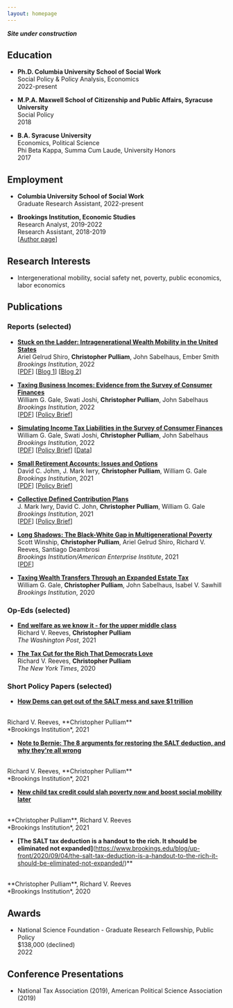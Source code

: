 ```yaml
---
layout: homepage
---
```

***Site under construction***

## Education

- **Ph.D. Columbia University School of Social Work**
  <br>
  Social Policy & Policy Analysis, Economics
  <br>
  2022-present
  
- **M.P.A. Maxwell School of Citizenship and Public Affairs, Syracuse University**
  <br>
  Social Policy
  <br>
  2018
  
- **B.A. Syracuse University**
  <br>
  Economics, Political Science
  <br>
  Phi Beta Kappa, Summa Cum Laude, University Honors
  <br>
  2017

## Employment
- **Columbia University School of Social Work**
  <br>
  Graduate Research Assistant, 2022-present

- **Brookings Institution, Economic Studies**
  <br>
  Research Analyst, 2019-2022
  <br> 
  Research Assistant, 2018-2019
  <br>
  [[Author page](https://www.brookings.edu/author/christopher-pulliam/)]

## Research Interests
- Intergenerational mobility, social safety net, poverty, public economics, labor economics

## Publications

### Reports (selected)

- **[Stuck on the Ladder: Intragenerational Wealth Mobility in the United States](https://www.brookings.edu/research/stuck-on-the-ladder-intragenerational-wealth-mobility-in-the-united-states/)**
  <br>
  Ariel Gelrud Shiro, **Christopher Pulliam**, John Sabelhaus, Ember Smith
  <br>
  *Brookings Institution*, 2022
  <br>
  [[PDF](https://www.brookings.edu/wp-content/uploads/2022/06/2022_FMCI_IntragenerationalWealthMobility_FINAL.pdf)] [[Blog 1](https://www.brookings.edu/blog/up-front/2022/06/29/the-black-white-gap-in-wealth-mobility-and-what-to-do-about-it/)] [[Blog 2](https://www.brookings.edu/blog/up-front/2022/06/29/stuck-on-the-ladder-wealth-mobility-is-low-and-decreases-with-age/)] 

- **[Taxing Business Incomes: Evidence from the Survey of Consumer Finances](https://www.brookings.edu/research/taxing-business-incomes-evidence-from-the-survey-of-consumer-finances/)**
  <br>
  William G. Gale, Swati Joshi, **Christopher Pulliam**, John Sabelhaus
  <br>
  *Brookings Institution*, 2022
  <br>
  [[PDF](https://www.brookings.edu/wp-content/uploads/2022/01/20220223_TPC_TaxingBusinessIncome_Report_Final.pdf)] [[Policy Brief](https://www.brookings.edu/wp-content/uploads/2022/01/20220223_TPC_TaxingBusinessIncome_PolicyBrief_Final.pdf)]

- **[Simulating Income Tax Liabilities in the Survey of Consumer Finances](https://www.brookings.edu/research/simulating-income-tax-liabilities-in-the-survey-of-consumer-finances/)**
  <br>
  William G. Gale, Swati Joshi, **Christopher Pulliam**, John Sabelhaus
  <br>
  *Brookings Institution*, 2022
  <br>
  [[PDF](https://www.brookings.edu/wp-content/uploads/2022/01/20220216_TPC_SimulatingLiability_Report_Final.pdf)] [[Policy Brief](https://www.brookings.edu/wp-content/uploads/2022/01/20220216_TPC_SimulatingLiability_PolicyBrief_Final.pdf)] [[Data](https://www.brookings.edu/wp-content/uploads/2022/01/scf.taxsim.zip)]
  
- **[Small Retirement Accounts: Issues and Options](https://www.brookings.edu/research/small-retirement-accounts-issues-and-options/)**
  <br>
  David C. Johm, J. Mark Iwry, **Christopher Pulliam**, William G. Gale
  <br>
  *Brookings Institution*, 2021
  <br>
  [[PDF](https://www.brookings.edu/wp-content/uploads/2021/09/20211123_SmallAccountFinal.pdf)] [[Policy Brief](https://www.brookings.edu/wp-content/uploads/2021/09/20211123_SmallAccountPolicyBrief.pdf)]
  
- **[Collective Defined Contribution Plans](https://www.brookings.edu/research/collective-defined-contribution-plans/)**
  <br>
  J. Mark Iwry, David C. John, **Christopher Pulliam**, William G. Gale
  <br>
  *Brookings Institution*, 2021
  <br>
  [[PDF](https://www.brookings.edu/wp-content/uploads/2021/09/20211203_RSP_CDC-final-paper-layout.pdf)] [[Policy Brief](https://www.brookings.edu/wp-content/uploads/2021/09/20211203_RSP_CDC-PB-final-layout.pdf)]
  
- **[Long Shadows: The Black-White Gap in Multigenerational Poverty](https://www.brookings.edu/research/long-shadows-the-black-white-gap-in-multigenerational-poverty/)**
  <br>
  Scott Winship, **Christopher Pulliam**, Ariel Gelrud Shiro, Richard V. Reeves, Santiago Deambrosi
  <br>
  *Brookings Institution/American Enterprise Institute*, 2021
  <br>
  [[PDF](https://www.brookings.edu/wp-content/uploads/2021/06/Long-Shadows_Final.pdf)]
  
- **[Taxing Wealth Transfers Through an Expanded Estate Tax](https://www.brookings.edu/research/taxing-wealth-transfers-through-an-expanded-estate-tax/)**
  <br>
  William G. Gale, **Christopher Pulliam**, John Sabelhaus, Isabel V. Sawhill
  <br>
  *Brookings Institution*, 2020

### Op-Eds (selected)

- **[End welfare as we know it - for the upper middle class](https://www.washingtonpost.com/opinions/2021/04/22/end-welfare-we-know-it-upper-middle-class/)**
  <br>
  Richard V. Reeves, **Christopher Pulliam**
  <br>
  *The Washington Post*, 2021
  
- **[The Tax Cut for the Rich That Democrats Love](https://www.nytimes.com/2020/09/07/opinion/salt-tax-deduction-cut.html)**
  <br>
  Richard V. Reeves, **Christopher Pulliam**
  <br>
  *The New York Times*, 2020
  
### Short Policy Papers (selected)

- **[How Dems can get out of the SALT mess and save $1 trillion](https://www.brookings.edu/blog/up-front/2021/10/02/how-dems-can-get-out-of-the-salt-mess-and-save-1-trillion-dollars/)**
<br>
Richard V. Reeves, **Christopher Pulliam**
<br>
*Brookings Institution*, 2021

- **[Note to Bernie: The 8 arguments for restoring the SALT deduction, and why they're all wrong](https://www.brookings.edu/blog/up-front/2021/06/24/note-to-bernie-the-8-arguments-for-restoring-the-salt-deduction-and-why-theyre-all-wrong/)**
<br>
Richard V. Reeves, **Christopher Pulliam**
<br>
*Brookings Institution*, 2021

- **[New child tax credit could slah poverty now and boost social mobility later](https://www.brookings.edu/blog/up-front/2021/03/11/new-child-tax-credit-could-slash-poverty-now-and-boost-social-mobility-later/)**
<br>
**Christopher Pulliam**, Richard V. Reeves
<br>
*Brookings Institution*, 2021

- **[The SALT tax deduction is a handout to the rich. It should be eliminated not expanded]**(https://www.brookings.edu/blog/up-front/2020/09/04/the-salt-tax-deduction-is-a-handout-to-the-rich-it-should-be-eliminated-not-expanded/)**
<br>
**Christopher Pulliam**, Richard V. Reeves
<br>
*Brookings Institution*, 2020

## Awards
- National Science Foundation - Graduate Research Fellowship, Public Policy 
  <br>
  $138,000 (declined)
  <br>
  2022
  
## Conference Presentations
- National Tax Association (2019), American Political Science Association (2019)
